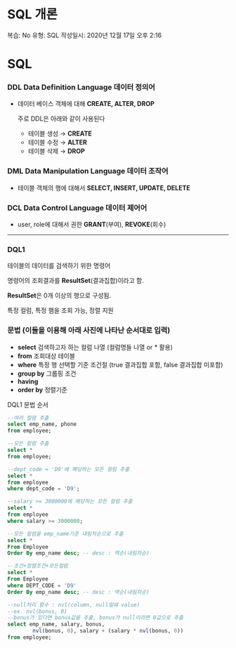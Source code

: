 # SQL 개론

복습: No
유형: SQL
작성일시: 2020년 12월 17일 오후 2:16

# SQL

### **DDL  Data Definition Language  데이터 정의어**

- 데이터 베이스 객체에 대해 **CREATE, ALTER, DROP**

    주로 DDL은 아래와 같이 사용된다 

    - 테이블 생성 → **CREATE**
    - 테이블 수정 → **ALTER**
    - 테이블 삭제 → **DROP**

### DML  **Data Manipulation Language  데이터 조작어**

- 테이블 객체의 행에 대해서 **SELECT, INSERT, UPDATE, DELETE**

### DCL  **Data Control Language  데이터 제어어**

- user, role에 대해서 권한 **GRANT**(부여), **REVOKE**(회수)

---

### DQL1

테이블의 데이터를 검색하기 위한 명령어

명령어의 조회결과를 **ResultSet**(결과집합)이라고 함.

**ResultSet**은 0개 이상의 행으로 구성됨.

특정 컬럼, 특정 햄을 조회 가능, 정렬 지원

### 문법 (이들을 이용해 아래 사진에 나타난 순서대로 입력)

- **select** 검색하고자 하는 컬럼 나열 (컬럼명들 나열 or * 활용)
- **from** 조회대상 테이블
- **where** 특정 행 선택할 기준 조건절 (true 결과집합 포함, false 결과집합 미포함)
- **group by** 그룹핑 조건
- **having**
- **order by** 정렬기준


DQL1 문법 순서

```sql
--여러 컬럼 추출
select emp_name, phone
from employee;

--모든 컬럼 추출
select *
from employee;

--dept_code = 'D9'에 해당하는 모든 컬럼 추출
select *
from employee
where dept_code = 'D9';

--salary >= 3000000에 해당하는 모든 컬럼 추출
select *
from employee
where salary >= 3000000;

--모든 컬럼을 emp_name기준 내림차순으로 추출
select *
From Employee
Order By emp_name desc; -- desc : 역순(내림차순)

--조건+정렬조건+모든컬럼
select *
From Employee
where DEPT_CODE = 'D9'
Order By emp_name desc; -- desc : 역순(내림차순)

--null처리 함수 : nvl(column, null일때 value)
--ex. nvl(bonus, 0)
--bonus가 있다면 bonus값을 추출, bonus가 null이라면 0값으로 추출
select emp_name, salary, bonus, 
        nvl(bonus, 0), salary + (salary * nvl(bonus, 0))
from employee;
```